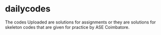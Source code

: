 # dailycodes
The codes Uploaded are solutions for assignments or they are solutions for skeleton codes that are given for practice by ASE Coimbatore.
